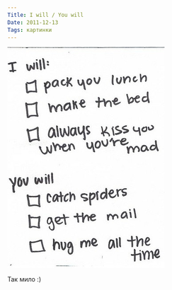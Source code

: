 ```yaml
---
Title: I will / You will
Date: 2011-12-13
Tags: картинки
---
```


![i-will-you-will.jpg](images/i-will-you-will.jpg)

Так мило :)